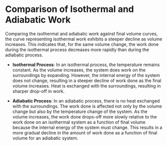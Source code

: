# Comparison of Isothermal and Adiabatic Work

Comparing the isothermal and adiabatic work against final volume curves, the curve representing isothermal work exhibits a steeper decline as volume increases. This indicates that, for the same volume change, the work done during the isothermal process decreases more rapidly than during the adiabatic process.

- **Isothermal Process**: In an isothermal process, the temperature remains constant. As the volume increases, the system does work on the surroundings by expanding. However, the internal energy of the system does not change, resulting in a steeper decline of work done as the final volume increases. Heat is exchanged with the surroundings, resulting in sharper drop-off in work.

- **Adiabatic Process**: In an adiabatic process, there is no heat exchanged with the surroundings. The work done is affected not only by the volume change but also by the temperature change of the system. As the volume increases, the work done drops-off more slowly relative to the work done on an isothermal system as a function of final volume because the internal energy of the system must change. This results in a more gradual decline in the amount of work done as a function of final volume for an adiabatic system.